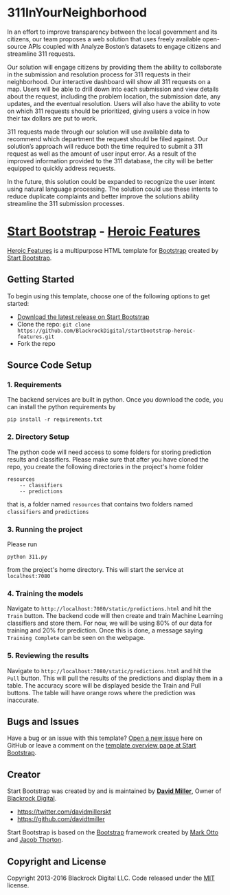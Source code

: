 # 311InYourNeighborhood
In an effort to improve transparency between the local government and its citizens, our team proposes a web solution that uses freely available open-source APIs coupled with Analyze Boston’s datasets to engage citizens and streamline 311 requests.

Our solution will engage citizens by providing them the ability to collaborate in the submission and resolution process for 311 requests in their neighborhood. Our interactive dashboard will show all 311 requests on a map. Users will be able to drill down into each submission and view details about the request, including the problem location, the submission date, any updates, and the eventual resolution. Users will also have the ability to vote on which 311 requests should be prioritized, giving users a voice in how their tax dollars are put to work.

311 requests made through our solution will use available data to recommend which department the request should be filed against. Our solution’s approach will reduce both the time required to submit a 311 request as well as the amount of user input error. As a result of the improved information provided to the 311 database, the city will be better equipped to quickly address requests.

In the future, this solution could be expanded to recognize the user intent using natural language processing. The solution could use these intents to reduce duplicate complaints and better improve the solutions ability streamline the 311 submission processes.

# [Start Bootstrap](http://startbootstrap.com/) - [Heroic Features](http://startbootstrap.com/template-overviews/heroic-features/)

[Heroic Features](http://startbootstrap.com/template-overviews/heroic-features/) is a multipurpose HTML template for [Bootstrap](http://getbootstrap.com/) created by [Start Bootstrap](http://startbootstrap.com/).

## Getting Started

To begin using this template, choose one of the following options to get started:
* [Download the latest release on Start Bootstrap](http://startbootstrap.com/template-overviews/heroic-features/)
* Clone the repo: `git clone https://github.com/BlackrockDigital/startbootstrap-heroic-features.git`
* Fork the repo

## Source Code Setup

### 1. Requirements
The backend services are built in python. Once you download the code, you can install the python requirements by

`pip install -r requirements.txt`

### 2. Directory Setup

The python code will need access to some folders for storing prediction results and classifiers. Please make sure that after you have cloned the repo, you create the following directories in the project's home folder

    resources
        -- classifiers 
        -- predictions

that is, a folder named `resources` that contains two folders named `classifiers` and `predictions`

### 3. Running the project

Please run

`python 311.py`

from the project's home directory. This will start the service at `localhost:7080`

### 4. Training the models

Navigate to `http://localhost:7080/static/predictions.html` and hit the `Train` button. The backend code will then create and train Machine Learning classifiers and store them. For now, we will be using 80% of our data for training and 20% for prediction. Once this is done, a message saying `Training Complete` can be seen on the webpage.

### 5. Reviewing the results

Navigate to `http://localhost:7080/static/predictions.html` and hit the `Pull` button. This will pull the results of the predictions and display them in a table. The accuracy score will be displayed beside the Train and Pull buttons. The table will have orange rows where the prediction was inaccurate.

## Bugs and Issues

Have a bug or an issue with this template? [Open a new issue](https://github.com/BlackrockDigital/startbootstrap-heroic-features/issues) here on GitHub or leave a comment on the [template overview page at Start Bootstrap](http://startbootstrap.com/template-overviews/heroic-features/).

## Creator

Start Bootstrap was created by and is maintained by **[David Miller](http://davidmiller.io/)**, Owner of [Blackrock Digital](http://blackrockdigital.io/).

* https://twitter.com/davidmillerskt
* https://github.com/davidtmiller

Start Bootstrap is based on the [Bootstrap](http://getbootstrap.com/) framework created by [Mark Otto](https://twitter.com/mdo) and [Jacob Thorton](https://twitter.com/fat).

## Copyright and License

Copyright 2013-2016 Blackrock Digital LLC. Code released under the [MIT](https://github.com/BlackrockDigital/startbootstrap-heroic-features/blob/gh-pages/LICENSE) license.
